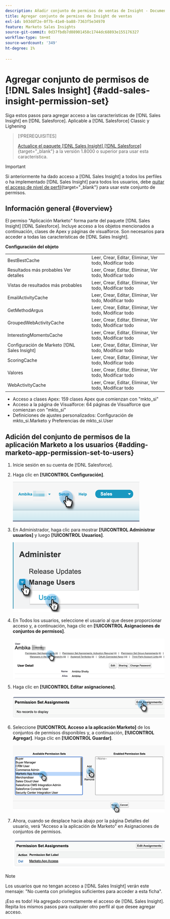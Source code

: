 ```yaml
---
description: Añadir conjunto de permisos de ventas de Insight - Documentos de Marketo - Documentación del producto
title: Agregar conjunto de permisos de Insight de ventas
exl-id: b93ddf2e-0f7b-41e0-ba88-7363f5e34970
feature: Marketo Sales Insights
source-git-commit: 0d37fbdb7d08901458c1744dc68893e155176327
workflow-type: tm+mt
source-wordcount: '349'
ht-degree: 1%

---
```


# Agregar conjunto de permisos de [!DNL Sales Insight] {#add-sales-insight-permission-set}

Siga estos pasos para agregar acceso a las características de [!DNL Sales Insight] en [!DNL Salesforce]. Aplicable a [!DNL Salesforce] Classic y Lighening

>[!PREREQUISITES]
>
>[Actualice el paquete [!DNL Sales Insight] [!DNL Salesforce]](/help/marketo/product-docs/marketo-sales-insight/msi-for-salesforce/upgrading/upgrading-your-msi-package.md){target="_blank"} a la versión 1.8000 o superior para usar esta característica.

>[!IMPORTANT]
>
>Si anteriormente ha dado acceso a [!DNL Sales Insight] a todos los perfiles o ha implementado [!DNL Sales Insight] para todos los usuarios, debe [quitar el acceso de nivel de perfil](/help/marketo/product-docs/marketo-sales-insight/msi-for-salesforce/configuration/remove-sales-insight-access.md){target="_blank"} para usar este conjunto de permisos.

## Información general {#overview}

El permiso &quot;Aplicación Marketo&quot; forma parte del paquete [!DNL Sales Insight] [!DNL Salesforce]. Incluye acceso a los objetos mencionados a continuación, clases de Apex y páginas de visualforce. Son necesarios para acceder a todas las características de [!DNL Sales Insight].

**Configuración del objeto**

<table> 
 <tbody> 
 <tr> 
   <td>BestBestCache</td> 
   <td>Leer, Crear, Editar, Eliminar, Ver todo, Modificar todo</td> 
  </tr> 
  <tr> 
   <td>Resultados más probables Ver detalles</td> 
   <td>Leer, Crear, Editar, Eliminar, Ver todo, Modificar todo</td> 
  </tr> 
  <tr> 
   <td>Vistas de resultados más probables</td> 
   <td>Leer, Crear, Editar, Eliminar, Ver todo, Modificar todo</td> 
  </tr> 
  <tr> 
   <td>EmailActivityCache</td> 
   <td>Leer, Crear, Editar, Eliminar, Ver todo, Modificar todo</td> 
  </tr> 
  <tr> 
   <td>GetMethodArgus</td> 
   <td>Leer, Crear, Editar, Eliminar, Ver todo, Modificar todo</td> 
  </tr> 
  <tr> 
   <td>GroupedWebActivityCache</td> 
   <td>Leer, Crear, Editar, Eliminar, Ver todo, Modificar todo</td> 
  </tr> 
  <tr> 
   <td>InterestingMomentsCache</td> 
   <td>Leer, Crear, Editar, Eliminar, Ver todo, Modificar todo</td> 
  </tr> 
  <tr> 
   <td>Configuración de Marketo [!DNL Sales Insight]</td> 
   <td>Leer, Crear, Editar, Eliminar, Ver todo, Modificar todo</td> 
  </tr> 
  <tr> 
   <td>ScoringCache</td> 
   <td>Leer, Crear, Editar, Eliminar, Ver todo, Modificar todo</td> 
  </tr> 
  <tr> 
   <td>Valores</td> 
   <td>Leer, Crear, Editar, Eliminar, Ver todo, Modificar todo</td> 
  </tr> 
  <tr> 
   <td>WebActivityCache</td> 
   <td>Leer, Crear, Editar, Eliminar, Ver todo, Modificar todo</td> 
  </tr> 
 </tbody> 
</table>

* Acceso a clases Apex: 159 clases Apex que comienzan con &quot;mkto_si&quot;
* Acceso a la página de Visualforce: 64 páginas de Visualforce que comienzan con &quot;mkto_si&quot;
* Definiciones de ajustes personalizados: Configuración de mkto_si.Marketo y Preferencias de mkto_si.User

## Adición del conjunto de permisos de la aplicación Marketo a los usuarios {#adding-marketo-app-permission-set-to-users}

1. Inicie sesión en su cuenta de [!DNL Salesforce].

1. Haga clic en **[!UICONTROL Configuración]**.

   ![](assets/add-sales-insight-permission-set-1.png)

1. En Administrador, haga clic para mostrar **[!UICONTROL Administrar usuarios]** y luego **[!UICONTROL Usuarios]**.

   ![](assets/add-sales-insight-permission-set-2.png)

1. En Todos los usuarios, seleccione el usuario al que desee proporcionar acceso y, a continuación, haga clic en **[!UICONTROL Asignaciones de conjuntos de permisos]**.

   ![](assets/add-sales-insight-permission-set-3.png)

1. Haga clic en **[!UICONTROL Editar asignaciones]**.

   ![](assets/add-sales-insight-permission-set-4.png)

1. Seleccione **[!UICONTROL Acceso a la aplicación Marketo]** de los conjuntos de permisos disponibles y, a continuación, **[!UICONTROL Agregar]**. Haga clic en **[!UICONTROL Guardar]**.

   ![](assets/add-sales-insight-permission-set-5.png)

1. Ahora, cuando se desplace hacia abajo por la página Detalles del usuario, verá &quot;Acceso a la aplicación de Marketo&quot; en Asignaciones de conjuntos de permisos.

   ![](assets/add-sales-insight-permission-set-6.png)

>[!NOTE]
>
>Los usuarios que no tengan acceso a [!DNL Sales Insight] verán este mensaje: &quot;No cuenta con privilegios suficientes para acceder a esta ficha&quot;.

¡Eso es todo! Ha agregado correctamente el acceso de [!DNL Sales Insight]. Repita los mismos pasos para cualquier otro perfil al que desee agregar acceso.
